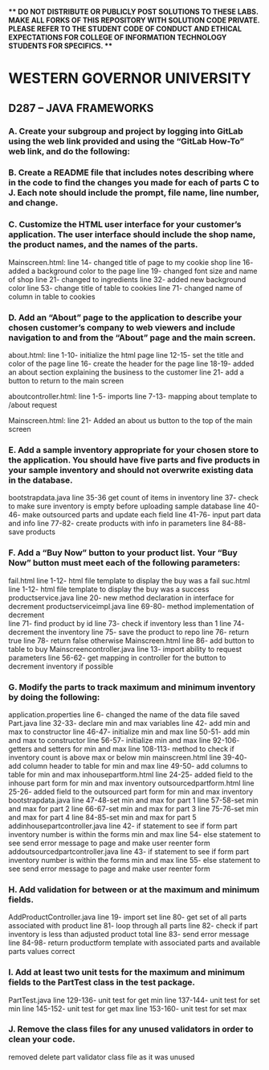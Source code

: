 <strong>** DO NOT DISTRIBUTE OR PUBLICLY POST SOLUTIONS TO THESE LABS. MAKE ALL FORKS OF THIS REPOSITORY WITH SOLUTION CODE PRIVATE. PLEASE REFER TO THE STUDENT CODE OF CONDUCT AND ETHICAL EXPECTATIONS FOR COLLEGE OF INFORMATION TECHNOLOGY STUDENTS FOR SPECIFICS. ** </strong>

# WESTERN GOVERNOR UNIVERSITY 
## D287 – JAVA FRAMEWORKS

### A.  Create your subgroup and project by logging into GitLab using the web link provided and using the “GitLab How-To” web link, and do the following:

### B.  Create a README file that includes notes describing where in the code to find the changes you made for each of parts C to J. Each note should include the prompt, file name, line number, and change.


### C.  Customize the HTML user interface for your customer’s application. The user interface should include the shop name, the product names, and the names of the parts.
Mainscreen.html:
line 14- changed title of page to my cookie shop
line 16- added a background color to the page
line 19- changed font size and name of shop
line 21- changed to ingredients
line 32- added new background color
line 53- change title of table to cookies
line 71- changed name of column in table to cookies

### D.  Add an “About” page to the application to describe your chosen customer’s company to web viewers and include navigation to and from the “About” page and the main screen.
about.html:
line 1-10- initialize the html page
line 12-15- set the title and color of the page
line 16- create the header for the page 
line 18-19- added an about section explaining the business to the customer
line 21- add a button to return to the main screen

aboutcontroller.html:
line 1-5- imports
line 7-13- mapping about template to /about request

Mainscreen.html: 
line 21- Added an about us button to the top of the main screen

### E.  Add a sample inventory appropriate for your chosen store to the application. You should have five parts and five products in your sample inventory and should not overwrite existing data in the database.
bootstrapdata.java
line 35-36 get count of items in inventory
line 37- check to make sure inventory is empty before uploading sample database
line 40-46- make outsourced parts and update each field
line 41-76- input part data and info
line 77-82- create products with info in parameters
line 84-88- save products

### F.  Add a “Buy Now” button to your product list. Your “Buy Now” button must meet each of the following parameters:
fail.html
line 1-12- html file template to display the buy was a fail
suc.html
line 1-12- html file template to display the buy was a success
productservice.java
line 20- new method declaration in interface for decrement
productserviceimpl.java 
line 69-80- method implementation of decrement  
line 71- find product by id
line 73- check if inventory less than 1
line 74- decrement the inventory
line 75- save the product to repo
line 76- return true
line 78- return false otherwise
Mainscreen.html
line 86- add button to table to buy 
Mainscreencontroller.java
line 13- import ability to request parameters
line 56-62- get mapping in controller for the button to decrement inventory if possible

### G.  Modify the parts to track maximum and minimum inventory by doing the following:
application.properties
line 6- changed the name of the data file saved
Part.java 
line 32-33- declare min and max variables
line 42- add min and max to constructor
line 46-47- initialize min and max
line 50-51- add min and max to constructor
line 56-57- initialize min and max
line 92-106- getters and setters for min and max
line 108-113- method to check if inventory count is above max or below min
mainscreen.html
line 39-40- add column header to table for min and max
line 49-50- add columns to table for min and max
inhousepartform.html
line 24-25- added field to the inhouse part form for min and max inventory
outsourcedpartform.html
line 25-26- added field to the outsourced part form for min and max inventory
bootstrapdata.java
line 47-48-set min and max for part 1
line 57-58-set min and max for part 2
line 66-67-set min and max for part 3
line 75-76-set min and max for part 4
line 84-85-set min and max for part 5
addinhousepartcontroller.java
line 42- if statement to see if form part inventory number is within the forms min and max
line 54- else statement to see send error message to page and make user reenter form
addoutsourcedpartcontroller.java
line 43- if statement to see if form part inventory number is within the forms min and max
line 55- else statement to see send error message to page and make user reenter form

### H.  Add validation for between or at the maximum and minimum fields.
AddProductController.java
line 19- import set
line 80- get set of all parts associated with product
line 81- loop through all parts
line 82- check if part inventory is less than adjusted product total
line 83- send error message
line 84-98- return productform template with associated parts and available parts values correct

### I.  Add at least two unit tests for the maximum and minimum fields to the PartTest class in the test package.
PartTest.java
line 129-136- unit test for get min
line 137-144- unit test for set min
line 145-152- unit test for get max
line 153-160- unit test for set max

### J.  Remove the class files for any unused validators in order to clean your code.
removed delete part validator class file as it was unused
